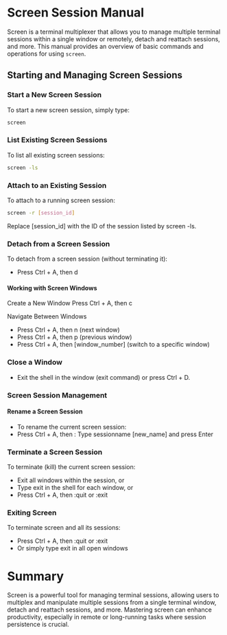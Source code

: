 # Screen Session Manual

Screen is a terminal multiplexer that allows you to manage multiple terminal sessions within a single window or remotely, detach and reattach sessions, and more. This manual provides an overview of basic commands and operations for using `screen`.

## Starting and Managing Screen Sessions

### Start a New Screen Session
To start a new screen session, simply type:
```bash
screen
```

### List Existing Screen Sessions
To list all existing screen sessions:

```bash
screen -ls
```

### Attach to an Existing Session
To attach to a running screen session:

```bash
screen -r [session_id]
```
Replace [session_id] with the ID of the session listed by screen -ls.

### Detach from a Screen Session
To detach from a screen session (without terminating it):
- Press Ctrl + A, then d

#### Working with Screen Windows
Create a New Window
Press Ctrl + A, then c

Navigate Between Windows
- Press Ctrl + A, then n (next window)
- Press Ctrl + A, then p (previous window)
- Press Ctrl + A, then [window_number] (switch to a specific window)

### Close a Window
- Exit the shell in the window (exit command) or press Ctrl + D.

### Screen Session Management
#### Rename a Screen Session
- To rename the current screen session:
- Press Ctrl + A, then :
Type sessionname [new_name] and press Enter

### Terminate a Screen Session
To terminate (kill) the current screen session:
- Exit all windows within the session, or
- Type exit in the shell for each window, or
-   Press Ctrl + A, then :quit or :exit


### Exiting Screen
To terminate screen and all its sessions:

- Press Ctrl + A, then :quit or :exit
- Or simply type exit in all open windows

# Summary
Screen is a powerful tool for managing terminal sessions, allowing users to multiplex and manipulate multiple sessions from a single terminal window, detach and reattach sessions, and more. Mastering screen can enhance productivity, especially in remote or long-running tasks where session persistence is crucial.
